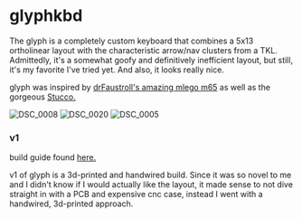 # glyphkbd
The glyph is a completely custom keyboard that combines a 5x13 ortholinear layout with the characteristic arrow/nav clusters from a TKL. Admittedly, it's a somewhat goofy and definitively inefficient layout, but still, it's my favorite I've tried yet. And also, it looks really nice.

glyph was inspired by [drFaustroll's amazing mlego m65](https://mlego.elena.space/m65/) as well as the gorgeous [Stucco.](https://www.reddit.com/r/CustomKeyboards/comments/10k8k6w/custom_ortho_tkl_done_stucco1510/) 

![DSC_0008](https://github.com/galile0-designs/glyphkbd/assets/134774462/0f9bec99-c76c-4ecc-a129-9ab1ce3d6208)
![DSC_0020](https://github.com/galile0-designs/glyphkbd/assets/134774462/0d69dcc5-ae64-4f41-9b0d-04ac140818c2)
![DSC_0005](https://github.com/galile0-designs/glyphkbd/assets/134774462/6a66da9b-4a4c-4f8b-aba8-3e628babb39b)

### v1
build guide found [here.](https://github.com/galile0-designs/glyphkbd/blob/main/v1.2/v1.2_build_guide.md)

v1 of glyph is a 3d-printed and handwired build. Since it was so novel to me and I didn't know if I would actually like the layout, it made sense to not dive straight in with a PCB and expensive cnc case, instead I went with a handwired, 3d-printed approach.
